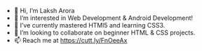 - 👋 Hi, I’m Laksh Arora 
- 👀 I’m interested in Web Development & Android Development!
- 🌱 I’ve currently mastered HTMl5 and learning CSS3.
- 💞️ I’m looking to collaborate on beginner HTML & CSS projects.
- 📫 Reach me at https://cutt.ly/FnOeeAx

<!---
imlaksharora/imlaksharora is a ✨ special ✨ repository because its `README.md` (this file) appears on your GitHub profile.
You can click the Preview link to take a look at your changes.
--->
